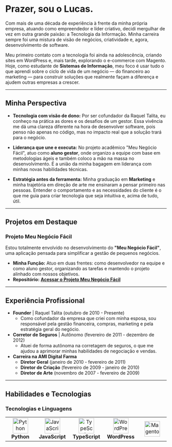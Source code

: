 # Prazer, sou o Lucas.

Com mais de uma década de experiência à frente da minha própria empresa, atuando como empreendedor e líder criativo, decidi mergulhar de vez em outra grande paixão: a Tecnologia da Informação. Minha carreira sempre foi uma mistura de visão de negócios, criatividade e, agora, desenvolvimento de software.

Meu primeiro contato com a tecnologia foi ainda na adolescência, criando sites em WordPress e, mais tarde, explorando o e-commerce com Magento. Hoje, como estudante de **Sistemas de Informação**, meu foco é usar tudo o que aprendi sobre o ciclo de vida de um negócio — do financeiro ao marketing — para construir soluções que realmente façam a diferença e ajudem outras empresas a crescer.

---

## Minha Perspectiva

-   **Tecnologia com visão de dono:** Por ser cofundador da Raquel Talita, eu conheço na prática as dores e os desafios de um gestor. Essa vivência me dá uma clareza diferente na hora de desenvolver software, pois penso não apenas no código, mas no impacto real que a solução trará para o negócio.

-   **Liderança que une e executa:** No projeto acadêmico "Meu Negócio Fácil", atuo como **aluno gestor**, onde organizo a equipe com base em metodologias ágeis e também coloco a mão na massa no desenvolvimento. É a união da minha bagagem em liderança com minhas novas habilidades técnicas.

-   **Estratégia antes da ferramenta:** Minha graduação em **Marketing** e minha trajetória em direção de arte me ensinaram a pensar primeiro nas pessoas. Entender o comportamento e as necessidades do cliente é o que me guia para criar tecnologia que seja intuitiva e, acima de tudo, útil.

---

## Projetos em Destaque

### Projeto Meu Negócio Fácil
Estou totalmente envolvido no desenvolvimento do **"Meu Negócio Fácil"**, uma aplicação pensada para simplificar a gestão de pequenos negócios.

-   **Minha Função:** Atuo em duas frentes: como desenvolvedor na equipe e como aluno gestor, organizando as tarefas e mantendo o projeto alinhado com nossos objetivos.
-   **Repositório:** **[Acessar o Projeto Meu Negócio Fácil](https://github.com/ICEI-PUC-Minas-PMV-SI/pmv-si-2025-2-pe1-t1-pmv-si-2025-2-pe1-projmeunegociofacil)**

---

## Experiência Profissional

-   **Founder** | Raquel Talita (outubro de 2010 - Presente)
    -   Como cofundador da empresa que criei com minha esposa, sou responsável pela gestão financeira, compras, marketing e pela estratégia geral do negócio.
-   **Corretor de Seguros** | Autônomo (fevereiro de 2011 - dezembro de 2012)
    -   Atuei de forma autônoma na corretagem de seguros, o que me ajudou a aprimorar minhas habilidades de negociação e vendas.
-   **Carreira na AMI Digital Farma**
    -   **Diretor Geral** (janeiro de 2010 - fevereiro de 2011)
    -   **Diretor de Criação** (fevereiro de 2009 - janeiro de 2010)
    -   **Diretor de Arte** (novembro de 2007 - fevereiro de 2009)

---

## Habilidades e Tecnologias

### Tecnologias e Linguagens
<table>
  <tr>
    <td align="center" width="96">
      <img src="https://skillicons.dev/icons?i=python" width="48" height="48" alt="Python" />
      <br><strong>Python</strong>
    </td>
    <td align="center" width="96">
      <img src="https://skillicons.dev/icons?i=javascript" width="48" height="48" alt="JavaScript" />
      <br><strong>JavaScript</strong>
    </td>
    <td align="center" width="96">
      <img src="https://skillicons.dev/icons?i=typescript" width="48" height="48" alt="TypeScript" />
      <br><strong>TypeScript</strong>
    </td>
    <td align="center" width="96">
      <img src="https://skillicons.dev/icons?i=wordpress" width="48" height="48" alt="WordPress" />
      <br><strong>WordPress</strong>
    </td>
    <td align="center" width="96">
      <img src="https://skillicons.dev/icons?i=magento" width="48" height="48" alt="Magento"

